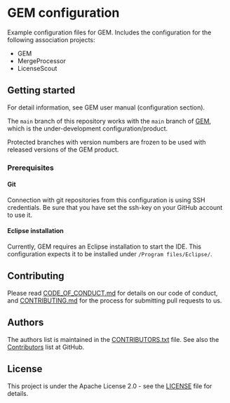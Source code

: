 # GEM configuration

Example configuration files for GEM.
Includes the configuration for the following association projects:

* GEM
* MergeProcessor
* LicenseScout

## Getting started

For detail information, see GEM user manual (configuration section).

The `main` branch of this repository works with the `main` branch of [GEM](https://github.com/aposin/gem), which is the under-development configuration/product.

Protected branches with version numbers are frozen to be used with released versions of the GEM product.

### Prerequisites

#### Git

Connection with git repositories from this configuration is using SSH credentials.
Be sure that you have set the ssh-key on your GitHub account to use it.

#### Eclipse installation

Currently, GEM requires an Eclipse installation to start the IDE.
This configuration expects it to be installed under `/Program files/Eclipse/`.

## Contributing

Please read [CODE_OF_CONDUCT.md](CODE_OF_CONDUCT.md) for details on our code of conduct, and [CONTRIBUTING.md](CONTRIBUTING.md) for the process for submitting pull requests to us.

## Authors

The authors list is maintained in the [CONTRIBUTORS.txt](CONTRIBUTORS.txt) file.
See also the [Contributors](https://github.com/aposin/gem-config/graphs/contributors) list at GitHub.

## License

This project is under the Apache License 2.0 - see the [LICENSE](LICENSE) file for details.  